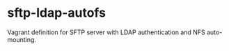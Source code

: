 sftp-ldap-autofs
================

Vagrant definition for SFTP server with LDAP authentication and NFS auto-mounting.
